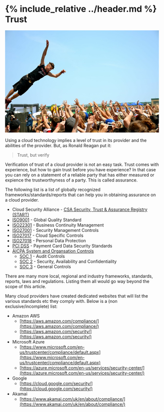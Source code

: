 {% include_relative ../header.md %}
Trust
=====
[![Trust dive. a CC NC image by Jeff Budgell](../images/trust.jpg)](https://www.flickr.com/photos/54139148@N06/7599235018/)

Using a cloud technology implies a level of trust in its provider and the abilities of the provider. But, as Ronald Reagan put it:

> Trust, but verify

Verification of trust of a cloud provider is not an easy task. Trust comes with experience, but how to gain trust before you have experience? In that case you can rely on a statement of a reliable party that has either measured or expience the trustworthyness of a party. This is called assurance.

The following list is a list of globally recognized frameworks/standards/reports that can help you in obtaining assurance on a cloud provider.

* Cloud Security Alliance - [CSA Security, Trust & Assurance Registry (START)](https://cloudsecurityalliance.org/star/)
* [ISO9001](https://en.wikipedia.org/wiki/ISO_9000#ISO_9000_series_Quality_Management_Principles) - Global Quality Standard
* [ISO22301](https://en.wikipedia.org/wiki/ISO_22301) - Business Continuity Management
* [ISO27001](https://en.wikipedia.org/wiki/ISO/IEC_27001) - Security Management Controls
* [ISO27017](https://en.wikipedia.org/wiki/ISO/IEC_27000-series) - Cloud Specific Controls
* [ISO27018](https://en.wikipedia.org/wiki/ISO/IEC_27000-series) - Personal Data Protection
* [PCI DSS](https://www.pcisecuritystandards.org/pci_security/) - Payment Card Data Security Standards
* [AICPA System and Organsation Controls](https://www.aicpa.org/interestareas/frc/assuranceadvisoryservices/sorhome.html)
  - [SOC 1](https://www.aicpa.org/interestareas/frc/assuranceadvisoryservices/aicpasoc1report.html) - Audit Controls
  - [SOC 2](https://www.aicpa.org/interestareas/frc/assuranceadvisoryservices/aicpasoc2report.html) - Security, Availability and Confidentiality
  - [SOC 3](https://www.aicpa.org/interestareas/frc/assuranceadvisoryservices/aicpasoc3report.html) - General Controls

There are many more local, regional and industry frameworks, standards, reports, laws and regulations. Listing them all would go way beyond the scope of this article. 

Many cloud providers have created dedicated websites that will list the various standards etc they comply with. Below is a (non exclusive/incomplete) list:

* Amazon AWS
  - [https://aws.amazon.com/compliance/](https://aws.amazon.com/compliance/)
  - [https://aws.amazon.com/security/](https://aws.amazon.com/security/)
* Microsoft Azure
  - [https://www.microsoft.com/en-us/trustcenter/compliance/default.aspx](https://www.microsoft.com/en-us/trustcenter/compliance/default.aspx)
  - [https://azure.microsoft.com/en-us/services/security-center/](https://azure.microsoft.com/en-us/services/security-center/)
* Google
  - [https://cloud.google.com/security/](https://cloud.google.com/security/)
* Akamai
  - [https://www.akamai.com/uk/en/about/compliance/](https://www.akamai.com/uk/en/about/compliance/)

